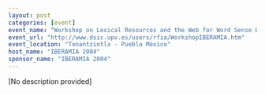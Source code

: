 ```yaml
---
layout: post
categories: [event]
event_name: "Workshop on Lexical Resources and the Web for Word Sense Disambiguation"
event_url: "http://www.dsic.upv.es/users/rfia/WorkshopIBERAMIA.htm"
event_location: "Tonantzintla - Puebla México"
host_name: "IBERAMIA 2004"
sponsor_name: "IBERAMIA 2004"
---
```

[No description provided]